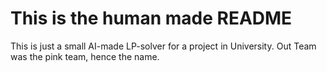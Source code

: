 # This is the human made README

This is just a small AI-made LP-solver for a project in University. 
Out Team was the pink team, hence the name. 

